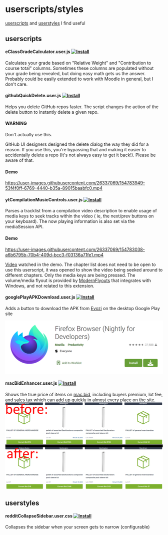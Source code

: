 # userscripts/styles

[userscripts](https://greasyfork.org/en/help/installing-user-scripts)
and [userstyles](https://github.com/openstyles/stylus/wiki/Usercss)  I find useful

## userscripts

#### eClassGradeCalculator.user.js [![Install](https://img.shields.io/badge/userscript-install-blue)](https://github.com/Mattwmaster58/userscripts/raw/master/eClassGradeCalculator.user.js)

Calculates your grade based on "Relative Weight" and "Contribution to course total" columns. Sometimes these columns are
populated without your grade being revealed, but doing easy math gets us the answer. Probably could be easily extended
to work with Moodle in general, but I don't care.

#### githubQuickDelete.user.js [![Install](https://img.shields.io/badge/userscript-install-blue)](https://github.com/Mattwmaster58/userscripts/raw/master/githubQuickDelete.user.js)

Helps you delete GitHub repos faster. The script changes the action of the delete button to instantly delete a given
repo.

#### WARNING

Don't actually use this.

GitHub UI designers designed the delete dialog the way they did for a reason. If you use this, you're bypassing that and
making it easier to accidentally delete a repo (It's not always easy to get it back!). Please be aware of that.

#### Demo

https://user-images.githubusercontent.com/26337069/154783949-53f4f0ff-6769-4440-b35a-89015baabfc0.mp4

#### ytCompilationMusicControls.user.js [![Install](https://img.shields.io/badge/userscript-install-blue)](https://github.com/Mattwmaster58/userscripts/raw/master/ytCompilationMusicControls.user.js)

Parses a tracklist from a compilation video description to enable usage of media keys to seek tracks within the video (
ie, the next/prev buttons on your keyboard). The now playing information is also set via the mediaSession API.

#### Demo

https://user-images.githubusercontent.com/26337069/154783038-a6b6795b-70b4-409d-bcc3-f03136a71fe1.mp4

[Video](https://www.youtube.com/watch?v=-N-jQzBXkUU) watched in the demo. The chapter list does not need to be open to use this userscript, it was opened to show the video being seeked around to different chapters. Only the media keys are being pressed. The volume/media flyout is provided by [ModernFlyouts](https://modernflyouts-community.github.io/) that integrates with Windows, and not related to this extension.

#### googlePlayAPKDownload.user.js [![Install](https://img.shields.io/badge/userscript-install-blue)](https://github.com/Mattwmaster58/userscripts/raw/master/googlePlayAPKDownload.user.js)

Adds a button to download the APK from [Evozi](https://apps.evozi.com/apk-downloader/) on the desktop Google Play site

![Demo](./demo/googlePlayAPKDownload_demo.png)

#### macBidEnhancer.user.js [![Install](https://img.shields.io/badge/userscript-install-blue)](https://github.com/Mattwmaster58/userscripts/raw/master/macBidEnhancer.user.js)

Shows the true price of items on [mac.bid](https://mac.bid), including buyers premium, lot fee, and sales tax which can add up quickly in almost every place on the site.
![Demo](./demo/macBidTruePrice_demo.png)

## userstyles

#### redditCollapseSidebar.user.css [![Install](https://img.shields.io/badge/userstyle-install-blue)](https://github.com/Mattwmaster58/userscripts/raw/master/redditCollapseSidebar.user.css)


Collapses the sidebar when your screen gets to narrow (configurable)
